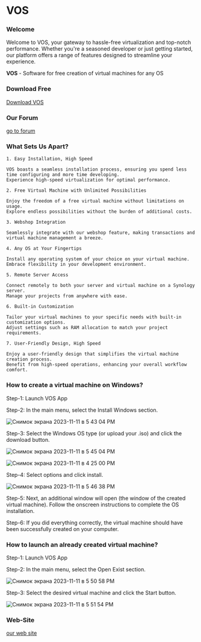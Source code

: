 # VOS

### Welcome
Welcome to VOS, your gateway to hassle-free virtualization and top-notch performance. Whether you're a seasoned developer or just getting started, our platform offers a range of features designed to streamline your experience.

**VOS** - Software for free creation of virtual machines for any OS

### Download Free

[Download VOS](https://github.com/Santas7/VOS/blob/main/DOWNLOAD.md)

### Our Forum

[go to forum](https://vos-virtual-machine.actieforum.com/t2-topic#2)

### What Sets Us Apart?

    1. Easy Installation, High Speed
    
    VOS boasts a seamless installation process, ensuring you spend less time configuring and more time developing.
    Experience high-speed virtualization for optimal performance.
    
    2. Free Virtual Machine with Unlimited Possibilities
    
    Enjoy the freedom of a free virtual machine without limitations on usage.
    Explore endless possibilities without the burden of additional costs.
    
    3. Webshop Integration
    
    Seamlessly integrate with our webshop feature, making transactions and virtual machine management a breeze.
    
    4. Any OS at Your Fingertips
    
    Install any operating system of your choice on your virtual machine.
    Embrace flexibility in your development environment.
    
    5. Remote Server Access
    
    Connect remotely to both your server and virtual machine on a Synology server.
    Manage your projects from anywhere with ease.
    
    6. Built-in Customization
    
    Tailor your virtual machines to your specific needs with built-in customization options.
    Adjust settings such as RAM allocation to match your project requirements.
    
    7. User-Friendly Design, High Speed
    
    Enjoy a user-friendly design that simplifies the virtual machine creation process.
    Benefit from high-speed operations, enhancing your overall workflow comfort.

### How to create a virtual machine on Windows?

Step-1: Launch VOS App

Step-2: In the main menu, select the Install Windows section.

![Снимок экрана 2023-11-11 в 5 43 04 PM](https://github.com/Santas7/VOS/assets/86359412/2817d5ed-9ff8-44f6-be04-6d312202f7bf)

Step-3: Select the Windows OS type (or upload your .iso) and click the download button.

![Снимок экрана 2023-11-11 в 5 45 04 PM](https://github.com/Santas7/VOS/assets/86359412/664f2e68-8276-4b62-935d-d1be3bc5730e)

![Снимок экрана 2023-11-11 в 4 25 00 PM](https://github.com/Santas7/VOS/assets/86359412/31b81210-d784-4e29-9526-8b969fed2df8)


Step-4: Select options and click install.

![Снимок экрана 2023-11-11 в 5 46 38 PM](https://github.com/Santas7/VOS/assets/86359412/8763b315-0dce-4fec-a72c-4d71a4cd5ff6)

Step-5: Next, an additional window will open (the window of the created virtual machine). Follow the onscreen instructions to complete the OS installation.

Step-6: If you did everything correctly, the virtual machine should have been successfully created on your computer.

### How to launch an already created virtual machine?

Step-1: Launch VOS App

Step-2: In the main menu, select the Open Exist section.

![Снимок экрана 2023-11-11 в 5 50 58 PM](https://github.com/Santas7/VOS/assets/86359412/17c556e9-0164-49de-ac81-ccedfa4b21ca)

Step-3: Select the desired virtual machine and click the Start button.

![Снимок экрана 2023-11-11 в 5 51 54 PM](https://github.com/Santas7/VOS/assets/86359412/a5521141-8287-463d-8294-5bbb75785b70)

### Web-Site
[our web site](https://vos.framer.website/)
